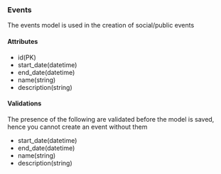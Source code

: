 ### Events
The events model is used in the creation of social/public events

#### Attributes
* id(PK)
* start_date(datetime)
* end_date(datetime)
* name(string)
* description(string)

#### Validations
The presence of the following are validated before the model is saved, hence you cannot create an event without them
* start_date(datetime)
* end_date(datetime)
* name(string)
* description(string)

